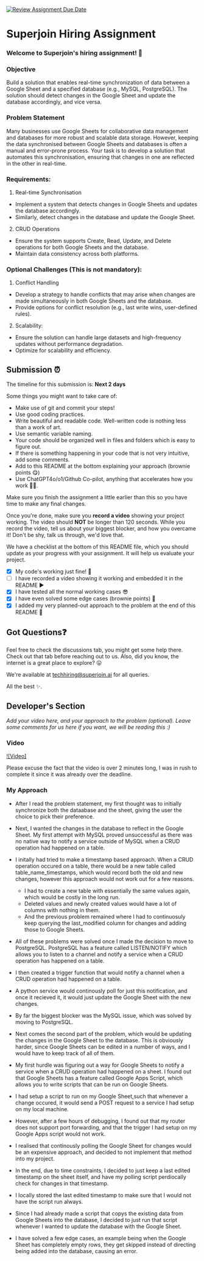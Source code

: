 [![Review Assignment Due Date](https://classroom.github.com/assets/deadline-readme-button-22041afd0340ce965d47ae6ef1cefeee28c7c493a6346c4f15d667ab976d596c.svg)](https://classroom.github.com/a/AHFn7Vbn)
# Superjoin Hiring Assignment

### Welcome to Superjoin's hiring assignment! 🚀

### Objective
Build a solution that enables real-time synchronization of data between a Google Sheet and a specified database (e.g., MySQL, PostgreSQL). The solution should detect changes in the Google Sheet and update the database accordingly, and vice versa.

### Problem Statement
Many businesses use Google Sheets for collaborative data management and databases for more robust and scalable data storage. However, keeping the data synchronised between Google Sheets and databases is often a manual and error-prone process. Your task is to develop a solution that automates this synchronisation, ensuring that changes in one are reflected in the other in real-time.

### Requirements:
1. Real-time Synchronisation
  - Implement a system that detects changes in Google Sheets and updates the database accordingly.
   - Similarly, detect changes in the database and update the Google Sheet.
  2.	CRUD Operations
   - Ensure the system supports Create, Read, Update, and Delete operations for both Google Sheets and the database.
   - Maintain data consistency across both platforms.
   
### Optional Challenges (This is not mandatory):
1. Conflict Handling
- Develop a strategy to handle conflicts that may arise when changes are made simultaneously in both Google Sheets and the database.
- Provide options for conflict resolution (e.g., last write wins, user-defined rules).
    
2. Scalability: 	
- Ensure the solution can handle large datasets and high-frequency updates without performance degradation.
- Optimize for scalability and efficiency.

## Submission ⏰
The timeline for this submission is: **Next 2 days**

Some things you might want to take care of:
- Make use of git and commit your steps!
- Use good coding practices.
- Write beautiful and readable code. Well-written code is nothing less than a work of art.
- Use semantic variable naming.
- Your code should be organized well in files and folders which is easy to figure out.
- If there is something happening in your code that is not very intuitive, add some comments.
- Add to this README at the bottom explaining your approach (brownie points 😋)
- Use ChatGPT4o/o1/Github Co-pilot, anything that accelerates how you work 💪🏽. 

Make sure you finish the assignment a little earlier than this so you have time to make any final changes.

Once you're done, make sure you **record a video** showing your project working. The video should **NOT** be longer than 120 seconds. While you record the video, tell us about your biggest blocker, and how you overcame it! Don't be shy, talk us through, we'd love that.

We have a checklist at the bottom of this README file, which you should update as your progress with your assignment. It will help us evaluate your project.

- [x] My code's working just fine! 🥳
- [ ] I have recorded a video showing it working and embedded it in the README ▶️
- [x] I have tested all the normal working cases 😎
- [x] I have even solved some edge cases (brownie points) 💪
- [x] I added my very planned-out approach to the problem at the end of this README 📜

## Got Questions❓
Feel free to check the discussions tab, you might get some help there. Check out that tab before reaching out to us. Also, did you know, the internet is a great place to explore? 😛

We're available at techhiring@superjoin.ai for all queries. 

All the best ✨.

## Developer's Section
*Add your video here, and your approach to the problem (optional). Leave some comments for us here if you want, we will be reading this :)*

### Video 

[![Video]](https://drive.google.com/file/d/1ChAmK1fnD9tw6ix0tFohyX16F9I7atXx/view?usp=drive_link)

Please excuse the fact that the video is over 2 minutes long, I was in rush to complete it since it was already over the deadline.

### My Approach
- After I read the problem statement, my first thought was to initially synchronize both the dataabase and the sheet, giving the user the choice to pick their preference.
- Next, I wanted the changes in the database to reflect in the Google Sheet. My first attempt with MySQL proved unsuccessful as there was no native way to notify a service outside of MySQL when a CRUD operation had happened on a table.
- I initally had tried to make a timestamp based approach. When a CRUD operation occured on a table, there would be a new table called table_name_timestamps, which would record both the old and new changes, however this approach would not work out for a few reasons.

  - I had to create a new table with essentially the same values again, which would be costly in the long run.
  - Deleted values and newly created values would have a lot of columns with nothing in them.
  - And the previous problem remained where I had to continuosuly keep querying the last_modified column for changes and adding those to Google Sheets.

- All of these problems were solved once I made the decision to move to PostgreSQL. PostgreSQL has a feature called LISTEN/NOTIFY which allows you to listen to a channel and notify a service when a CRUD operation has happened on a table.
- I then created a trigger function that would notify a channel when a CRUD operation had happened on a table.
- A python service would continously poll for just this notification, and once it recieved it, it would just update the Google Sheet with the new changes.
- By far the biggest blocker was the MySQL issue, which was solved by moving to PostgreSQL.
- Next comes the second part of the problem, which would be updating the changes in the Google Sheet to the database. This is obviously harder, since Google Sheets can be edited in a number of ways, and I would have to keep track of all of them.
- My first hurdle was figuring out a way for Google Sheets to notify a service when a CRUD operation had happened on a sheet. I found out that Google Sheets has a feature called Google Apps Script, which allows you to write scripts that can be run on Google Sheets.
- I had setup a script to run on my Google Sheet,such that whenever a change occured, it would send a POST request to a service I had setup on my local machine.
- However, after a few hours of debugging, I found out that my router does not support port forwarding, and that the trigger I had setup on my Google Apps script would not work.
- I realised that continously polling the Google Sheet for changes would be an expensive approach, and decided to not implement that method into my project.
- In the end, due to time constraints, I decided to just keep a last edited timestamp on the sheet itself, and have my polling script perdiocally check for changes in that timestamp.
- I locally stored the last edited timestamp to make sure that I would not have the script run always.
- Since I had already made a script that copys the existing data from Google Sheets into the database, I decided to just run that script whenever I wanted to update the database with the Google Sheet.
- I have solved a few edge cases, an example being when the Google Sheet has completely empty rows, they get skipped instead of directing being added into the database, causing an error.